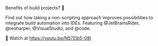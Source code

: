 Benefits of build projects? 🤔

Find out how taking a non-scripting approach improves possibilities to integrate build automation into IDEs. Featuring @JetBrainsRider, @resharper, @VisualStudio, and @code.

👀 Watch at https://youtu.be/N57Zjb5-08I
